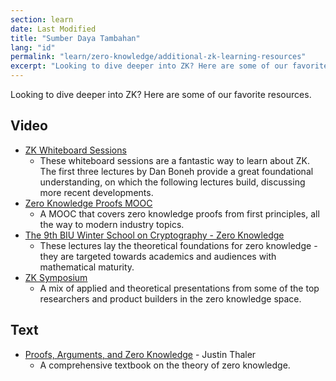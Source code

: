 ```yaml
---
section: learn
date: Last Modified
title: "Sumber Daya Tambahan"
lang: "id"
permalink: "learn/zero-knowledge/additional-zk-learning-resources"
excerpt: "Looking to dive deeper into ZK? Here are some of our favorite resources."
---
```


Looking to dive deeper into ZK? Here are some of our favorite resources.

## Video

- [ZK Whiteboard Sessions](https://youtube.com/playlist?list=PLj80z0cJm8QErn3akRcqvxUsyXWC81OGq)
  - These whiteboard sessions are a fantastic way to learn about ZK. The first three lectures by Dan Boneh provide a great foundational understanding, on which the following lectures build, discussing more recent developments.
- [Zero Knowledge Proofs MOOC](https://youtube.com/playlist?list=PLS01nW3Rtgor_yJmQsGBZAg5XM4TSGpPs)
  - A MOOC that covers zero knowledge proofs from first principles, all the way to modern industry topics.
- [The 9th BIU Winter School on Cryptography - Zero Knowledge](https://youtube.com/playlist?list=PL8Vt-7cSFnw29cLUVqAIuMlg1QJ-szV0K)
  - These lectures lay the theoretical foundations for zero knowledge - they are targeted towards academics and audiences with mathematical maturity.
- [ZK Symposium](https://www.youtube.com/playlist?list=PLrzRr7okCcmbAlgYpuFjzUJv8tAyowDQY)
  - A mix of applied and theoretical presentations from some of the top researchers and product builders in the zero knowledge space.

## Text

- [Proofs, Arguments, and Zero Knowledge](https://people.cs.georgetown.edu/jthaler/ProofsArgsAndZK.html) - Justin Thaler
  - A comprehensive textbook on the theory of zero knowledge.
